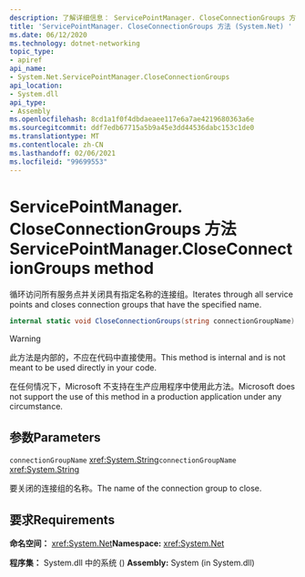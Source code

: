 ```yaml
---
description: 了解详细信息： ServicePointManager. CloseConnectionGroups 方法
title: 'ServicePointManager. CloseConnectionGroups 方法 (System.Net) '
ms.date: 06/12/2020
ms.technology: dotnet-networking
topic_type:
- apiref
api_name:
- System.Net.ServicePointManager.CloseConnectionGroups
api_location:
- System.dll
api_type:
- Assembly
ms.openlocfilehash: 8cd1a1f0f4dbdaeaee117e6a7ae4219680363a6e
ms.sourcegitcommit: ddf7edb67715a5b9a45e3dd44536dabc153c1de0
ms.translationtype: MT
ms.contentlocale: zh-CN
ms.lasthandoff: 02/06/2021
ms.locfileid: "99699553"
---
```

# <a name="servicepointmanagercloseconnectiongroups-method"></a><span data-ttu-id="b7970-103">ServicePointManager. CloseConnectionGroups 方法</span><span class="sxs-lookup"><span data-stu-id="b7970-103">ServicePointManager.CloseConnectionGroups method</span></span>

<span data-ttu-id="b7970-104">循环访问所有服务点并关闭具有指定名称的连接组。</span><span class="sxs-lookup"><span data-stu-id="b7970-104">Iterates through all service points and closes connection groups that have the specified name.</span></span>

```csharp
internal static void CloseConnectionGroups(string connectionGroupName)
```

> [!WARNING]
> <span data-ttu-id="b7970-105">此方法是内部的，不应在代码中直接使用。</span><span class="sxs-lookup"><span data-stu-id="b7970-105">This method is internal and is not meant to be used directly in your code.</span></span>
>
> <span data-ttu-id="b7970-106">在任何情况下，Microsoft 不支持在生产应用程序中使用此方法。</span><span class="sxs-lookup"><span data-stu-id="b7970-106">Microsoft does not support the use of this method in a production application under any circumstance.</span></span>

## <a name="parameters"></a><span data-ttu-id="b7970-107">参数</span><span class="sxs-lookup"><span data-stu-id="b7970-107">Parameters</span></span>

<span data-ttu-id="b7970-108">`connectionGroupName` <xref:System.String></span><span class="sxs-lookup"><span data-stu-id="b7970-108">`connectionGroupName` <xref:System.String></span></span>

<span data-ttu-id="b7970-109">要关闭的连接组的名称。</span><span class="sxs-lookup"><span data-stu-id="b7970-109">The name of the connection group to close.</span></span>

## <a name="requirements"></a><span data-ttu-id="b7970-110">要求</span><span class="sxs-lookup"><span data-stu-id="b7970-110">Requirements</span></span>

<span data-ttu-id="b7970-111">**命名空间：** <xref:System.Net></span><span class="sxs-lookup"><span data-stu-id="b7970-111">**Namespace:** <xref:System.Net></span></span>

<span data-ttu-id="b7970-112">**程序集：** System.dll 中的系统 () </span><span class="sxs-lookup"><span data-stu-id="b7970-112">**Assembly:** System (in System.dll)</span></span>
